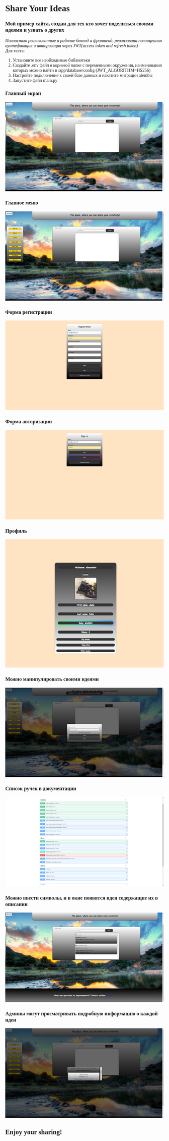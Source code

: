 <div style="font-family: cursive;">   
<h1>Share Your Ideas</h1>
<h3>Мой пример сайта, создан для тех кто хочет поделиться своими идеями и узнать о других</h3>
<i>Полностью реализованные и рабочие бекенд и фронтенд, реализована полноценная аунтефикация и авторизация через JWT(access token and refresh token)</i><br>
Для теста: <ol>
<li>Установите все необходимые библиотеки</li>
<li> Создайте .env файл <em>в корневой папке</em> с переменными окружения, наименования которых можно найти в /app/database/config (JWT_ALGORITHM=HS256)</li>
<li>Настройте подключение к своей базе данных и накатите миграции alembic</li>
<li>Запустите файл main.py</li>
</ol>
  <h3>Главный экран</h3>  
  <img src="https://github.com/Beefboy35/ShareYourIdeasSite/blob/main/description/2025-01-31_08-52-33.png">
  <h3>Главное меню</h3>
  <img src="https://github.com/Beefboy35/ShareYourIdeasSite/blob/main/description/2025-01-31_08-52-45.png">
  <h3>Форма регистрации</h3>
   <img src="https://github.com/Beefboy35/ShareYourIdeasSite/blob/main/description/2025-01-31_08-53-17.png">
   <h3>Форма авторизации</h3>
  <img src="https://github.com/Beefboy35/ShareYourIdeasSite/blob/main/description/2025-01-31_08-53-39.png">
  <h3>Профиль</h3>  
  <img src="https://github.com/Beefboy35/ShareYourIdeasSite/blob/main/description/2025-01-31_08-55-00.png">
  <h3>Можно манипулировать своими идеями</h3>
  <img src="https://github.com/Beefboy35/ShareYourIdeasSite/blob/main/description/2025-01-31_09-01-27.png">
  <h3>Cписок ручек в документации</h3>
  <img src="https://github.com/Beefboy35/ShareYourIdeasSite/blob/main/description/2025-01-31_08-58-45.png">
  <h3>Можно ввести символы, и в окне появятся идеи содержащие их в описании</h3>
  <img src="https://github.com/Beefboy35/ShareYourIdeasSite/blob/main/description/2025-01-31_09-02-07.png">
    <h3>Админы могут просматривать подробную информацию о каждой идеи</h3>
  <img src="https://github.com/Beefboy35/ShareYourIdeasSite/blob/main/description/2025-01-31_08-59-40.png">
<h2>Enjoy your sharing!</h2>
</div>
